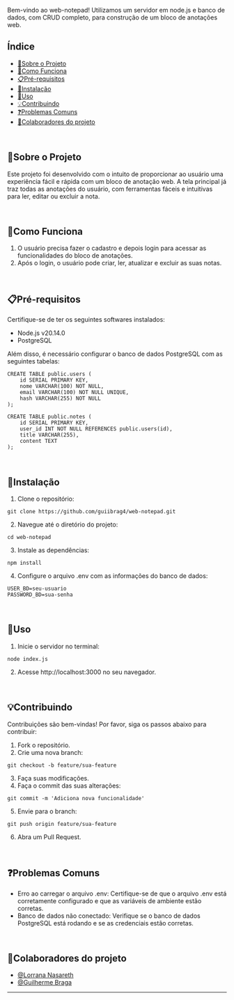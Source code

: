 Bem-vindo ao web-notepad! Utilizamos um servidor em node.js e banco de dados, com CRUD completo, para construção de um bloco de anotações web. 

## Índice

- [📄Sobre o Projeto](#sobre-o-projeto)
- [🔎Como Funciona](#como-funciona)
- [📋Pré-requisitos](#pré-requisitos)
- [🔧Instalação](#instalação)
- [🚀Uso](#uso)
- [💡Contribuindo](#contribuindo)
- [❓Problemas Comuns](#problemas-comuns)
- [🤝Colaboradores do projeto](#colaboradores-do-projeto)

<br>

## 📄Sobre o Projeto
Este projeto foi desenvolvido com o intuito de proporcionar ao usuário uma experiência fácil e rápida com um bloco de anotação web. A tela principal já traz todas as anotações do usuário, com ferramentas fáceis e intuitivas para ler, editar ou excluir a nota.

<br>

## 🔎Como Funciona

1. O usuário precisa fazer o cadastro e depois login para acessar as funcionalidades do bloco de anotações.
2. Após o login, o usuário pode criar, ler, atualizar e excluir as suas notas.

<br>

## 📋Pré-requisitos

Certifique-se de ter os seguintes softwares instalados:

* Node.js v20.14.0
* PostgreSQL

Além disso, é necessário configurar o banco de dados PostgreSQL com as seguintes tabelas:

```
CREATE TABLE public.users (
    id SERIAL PRIMARY KEY,
    nome VARCHAR(100) NOT NULL,
    email VARCHAR(100) NOT NULL UNIQUE,
    hash VARCHAR(255) NOT NULL
);

CREATE TABLE public.notes (
    id SERIAL PRIMARY KEY,
    user_id INT NOT NULL REFERENCES public.users(id),
    title VARCHAR(255),
    content TEXT
);
```

<br>

## 🔧Instalação

1. Clone o repositório:
```
git clone https://github.com/guiibrag4/web-notepad.git
```
2. Navegue até o diretório do projeto:
```
cd web-notepad
```
3.  Instale as dependências:
```
npm install
```
4.  Configure o arquivo .env com as informações do banco de dados:
```
USER_BD=seu-usuario
PASSWORD_BD=sua-senha
```

<br>

## 🚀Uso

1. Inicie o servidor no terminal:
```
node index.js
```

2. Acesse http://localhost:3000 no seu navegador.

<br>

## 💡Contribuindo

Contribuições são bem-vindas! Por favor, siga os passos abaixo para contribuir:

1. Fork o repositório.
2. Crie uma nova branch:

```
git checkout -b feature/sua-feature
```

3. Faça suas modificações.
4. Faça o commit das suas alterações:

```
git commit -m 'Adiciona nova funcionalidade'
```


5. Envie para o branch:
```
git push origin feature/sua-feature
```

6. Abra um Pull Request.

<br>

## ❓Problemas Comuns

* Erro ao carregar o arquivo .env: Certifique-se de que o arquivo .env está corretamente configurado e que as variáveis de ambiente estão corretas.
* Banco de dados não conectado: Verifique se o banco de dados PostgreSQL está rodando e se as credenciais estão corretas.

<br>

## 🤝Colaboradores do projeto

- [@Lorrana Nasareth](https://github.com/LorranaNS)  
- [@Guilherme Braga](https://github.com/guiibrag4)

---
